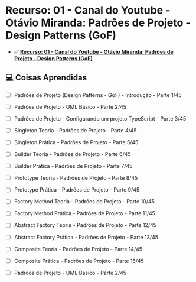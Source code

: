 # Recurso: 01 - Canal do Youtube - Otávio Miranda: Padrões de Projeto - Design Patterns (GoF)

-  ✅ **[Recurso: 01 - Canal do Youtube - Otávio Miranda: Padrões de Projeto - Design Patterns (GoF)](https://www.youtube.com/playlist?list=PLbIBj8vQhvm0VY5YrMrafWaQY2EnJ3j8H)**

## 💻 Coisas Aprendidas

- [ ] Padrões de Projeto (Design Patterns - GoF) - Introdução - Parte 1/45
- [ ] Padrões de Projeto - UML Básico - Parte 2/45
- [ ] Padrões de Projeto - Configurando um projeto TypeScript - Parte 3/45
- [ ] Singleton Teoria - Padrões de Projeto - Parte 4/45
- [ ] Singleton Prática - Padrões de Projeto - Parte 5/45
- [ ] Builder Teoria - Padrões de Projeto - Parte 6/45
- [ ] Builder Prática - Padrões de Projeto - Parte 7/45
- [ ] Prototype Teoria - Padrões de Projeto - Parte 8/45
- [ ] Prototype Prática - Padrões de Projeto - Parte 9/45
- [ ] Factory Method Teoria - Padrões de Projeto - Parte 10/45
- [ ] Factory Method Prática - Padrões de Projeto - Parte 11/45
- [ ] Abstract Factory Teoria - Padrões de Projeto - Parte 12/45
- [ ] Abstract Factory Prática - Padrões de Projeto - Parte 13/45
- [ ] Composite Teoria - Padrões de Projeto - Parte 14/45
- [ ] Composite Prática - Padrões de Projeto - Parte 15/45
- [ ] Padrões de Projeto - UML Básico - Parte 2/45

